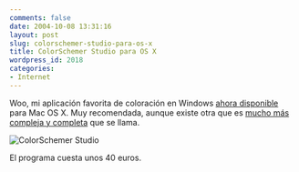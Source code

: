 ```yaml
---
comments: false
date: 2004-10-08 13:31:16
layout: post
slug: colorschemer-studio-para-os-x
title: ColorSchemer Studio para OS X
wordpress_id: 2018
categories:
- Internet
---
```


Woo, mi aplicación favorita de coloración en Windows [ahora disponible](http://www.colorschemer.com/osx_info.html) para Mac OS X. Muy recomendada, aunque existe otra que es [mucho más compleja y completa](http://www.code-line.com/software/colorconsultantpro.html) que se llama.





![ColorSchemer Studio](http://www.minid.net/images/colorschemerstudioosx_200409171122.png)





El programa cuesta unos 40 euros.




 
